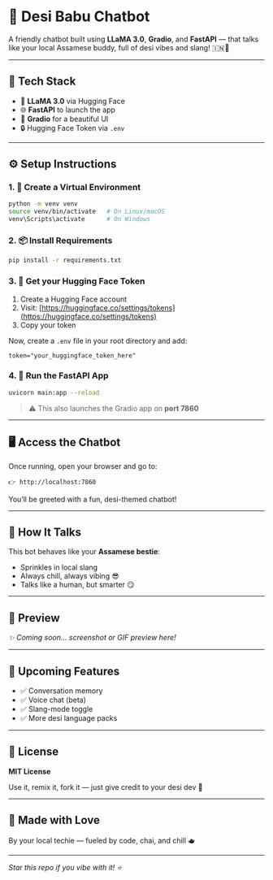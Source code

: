 # 🤖 Desi Babu Chatbot

A friendly chatbot built using **LLaMA 3.0**, **Gradio**, and **FastAPI** — that talks like your local Assamese buddy, full of desi vibes and slang! 🇮🇳💬

---

## 🚀 Tech Stack

- 🧠 **LLaMA 3.0** via Hugging Face
- 🌐 **FastAPI** to launch the app
- 🎨 **Gradio** for a beautiful UI
- 🔒 Hugging Face Token via `.env`

---

## ⚙️ Setup Instructions

### 1. 📁 Create a Virtual Environment

```bash
python -m venv venv
source venv/bin/activate   # On Linux/macOS
venv\Scripts\activate      # On Windows
```

### 2. 📦 Install Requirements

```bash
pip install -r requirements.txt
```

### 3. 🔐 Get your Hugging Face Token

1. Create a Hugging Face account  
2. Visit: [https://huggingface.co/settings/tokens](https://huggingface.co/settings/tokens)  
3. Copy your token

Now, create a `.env` file in your root directory and add:

```env
token="your_huggingface_token_here"
```

### 4. 🚀 Run the FastAPI App

```bash
uvicorn main:app --reload
```

> ⚠️ This also launches the Gradio app on **port 7860**

---

## 🖥️ Access the Chatbot

Once running, open your browser and go to:

```
👉 http://localhost:7860
```

You’ll be greeted with a fun, desi-themed chatbot!

---

## 🧠 How It Talks

This bot behaves like your **Assamese bestie**:

- Sprinkles in local slang
- Always chill, always vibing 😎
- Talks like a human, but smarter 😏

---

## 📸 Preview

_✨ Coming soon... screenshot or GIF preview here!_

---

## 🔮 Upcoming Features

- ✅ Conversation memory
- ✅ Voice chat (beta)
- ✅ Slang-mode toggle
- ✅ More desi language packs

---

## 📜 License

**MIT License**

Use it, remix it, fork it — just give credit to your desi dev 🤘

---

## 💖 Made with Love

By your local techie — fueled by code, chai, and chill 🫖

---

_Star this repo if you vibe with it! ⭐_
